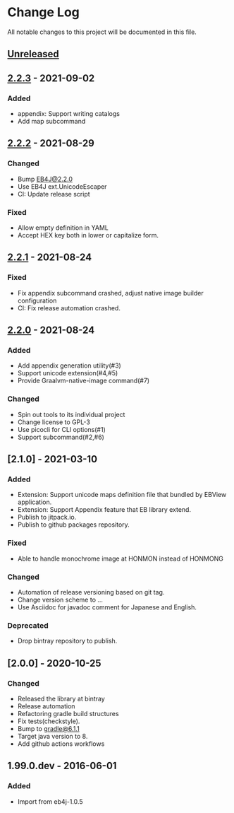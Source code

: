 # Change Log
All notable changes to this project will be documented in this file.

## [Unreleased]

## [2.2.3] - 2021-09-02

### Added
- appendix: Support writing catalogs
- Add map subcommand

## [2.2.2] - 2021-08-29

### Changed
- Bump EB4J@2.2.0
- Use EB4J ext.UnicodeEscaper
- CI: Update release script

### Fixed
- Allow empty definition in YAML
- Accept HEX key both in lower or capitalize form.

## [2.2.1] - 2021-08-24

### Fixed
- Fix appendix subcommand crashed, adjust native image builder configuration
- CI: Fix release automation crashed. 

## [2.2.0] - 2021-08-24

### Added
- Add appendix generation utility(#3)
- Support unicode extension(#4,#5)
- Provide Graalvm-native-image command(#7)

### Changed
- Spin out tools to its individual project
- Change license to GPL-3
- Use picocli for CLI options(#1)
- Support subcommand(#2,#6)

## [2.1.0] - 2021-03-10

### Added
- Extension: Support unicode maps definition file that bundled by EBView application.
- Extension: Support Appendix feature that EB library extend.
- Publish to jitpack.io.
- Publish to github packages repository.

### Fixed
- Able to handle monochrome image at HONMON instead of HONMONG

### Changed
- Automation of release versioning based on git tag.
- Change version scheme to <major>.<minor>.<patchlevel>.<build>
- Use Asciidoc for javadoc comment for Japanese and English.

### Deprecated
- Drop bintray repository to publish.

## [2.0.0] - 2020-10-25
### Changed
- Released the library at bintray
- Release automation
- Refactoring gradle build structures
- Fix tests(checkstyle).
- Bump to gradle@6.1.1
- Target java version to 8.
- Add github actions workflows

## 1.99.0.dev - 2016-06-01
### Added
- Import from eb4j-1.0.5

[Unreleased]: https://github.com/eb4j/eb4j/compare/v2.2.3...HEAD
[2.2.3]: https://github.com/eb4j/eb4j/compare/v2.2.2...v2.2.3
[2.2.2]: https://github.com/eb4j/eb4j/compare/v2.2.1...v2.2.2
[2.2.1]: https://github.com/eb4j/eb4j/compare/v2.2.0...v2.2.1
[2.2.0]: https://github.com/eb4j/eb4j/compare/v2.1.0...v2.2.0

